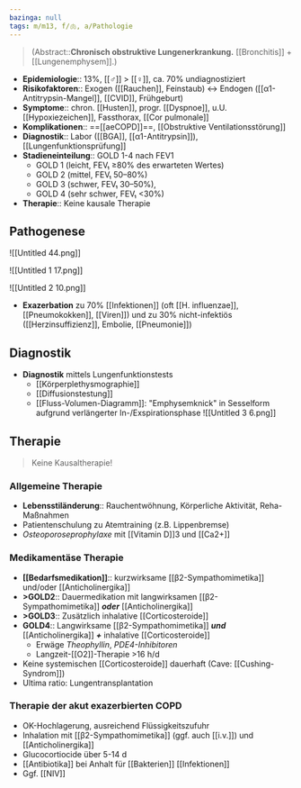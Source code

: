 ```yaml
---
bazinga: null
tags: m/m13, f/🫁, a/Pathologie
---
```

> (Abstract::**Chronisch obstruktive Lungenerkrankung.** [[Bronchitis]] + [[Lungenemphysem]].)
- **Epidemiologie**:: 13%, [[♂]] > [[♀]], ca. 70% undiagnostiziert
- **Risikofaktoren**:: Exogen ([[Rauchen]], Feinstaub) ↔︎ Endogen ([[α1-Antitrypsin-Mangel]], [[CVID]], Frühgeburt)
- **Symptome**:: chron. [[Husten]], progr. [[Dyspnoe]], u.U. [[Hypoxiezeichen]], Fassthorax, [[Cor pulmonale]]
- **Komplikationen**:: ==[[aeCOPD]]==, [[Obstruktive Ventilationsstörung]]
- **Diagnostik**:: Labor ([[BGA]], [[α1-Antitrypsin]]), [[Lungenfunktionsprüfung]]
- **Stadieneinteilung**:: GOLD 1-4 nach FEV1
    - GOLD 1 (leicht, FEV₁ ≥80% des erwarteten Wertes)
    - GOLD 2 (mittel, FEV₁ 50–80%)
    - GOLD 3 (schwer, FEV₁ 30–50%),
    - GOLD 4 (sehr schwer, FEV₁ <30%)
- **Therapie**:: Keine kausale Therapie

## Pathogenese

![[Untitled 44.png]]

![[Untitled 1 17.png]]

![[Untitled 2 10.png]]

- **Exazerbation** zu 70% [[Infektionen]] (oft [[H. influenzae]], [[Pneumokokken]], [[Viren]]) und zu 30% nicht-infektiös ([[Herzinsuffizienz]], Embolie, [[Pneumonie]])


## Diagnostik

- **Diagnostik** mittels Lungenfunktionstests
    - [[Körperplethysmographie]]
    - [[Diffusionstestung]]
    - [[Fluss-Volumen-Diagramm]]: "Emphysemknick" in Sesselform aufgrund verlängerter In-/Exspirationsphase
		![[Untitled 3 6.png]]

## Therapie
> Keine Kausaltherapie!

### Allgemeine Therapie
- **Lebensstiländerung**:: Rauchentwöhnung, Körperliche Aktivität, Reha-Maßnahmen
- Patientenschulung zu Atemtraining (z.B. Lippenbremse)
- *Osteoporoseprophylaxe* mit [[Vitamin D]]3 und [[Ca2+]]
### Medikamentäse Therapie
- **[[Bedarfsmedikation]]**:: kurzwirksame [[β2-Sympathomimetika]] und/oder [[Anticholinergika]]
- **>GOLD2**:: Dauermedikation mit langwirksamen [[β2-Sympathomimetika]] ***oder*** [[Anticholinergika]]
- **>GOLD3**:: Zusätzlich inhalative [[Corticosteroide]]
- **GOLD4**:: Langwirksame [[β2-Sympathomimetika]] ***und*** [[Anticholinergika]] ***+*** inhalative [[Corticosteroide]]
	- Erwäge *Theophyllin*, *PDE4-Inhibitoren*
	- Langzeit-[[O2]]-Therapie >16 h/d
- Keine systemischen [[Corticosteroide]] dauerhaft (Cave: [[Cushing-Syndrom]])
- Ultima ratio: Lungentransplantation

### Therapie der akut exazerbierten COPD
- OK-Hochlagerung, ausreichend Flüssigkeitszufuhr
- Inhalation mit  [[β2-Sympathomimetika]] (ggf. auch [[i.v.]]) und [[Anticholinergika]]
- Glucocortiocide über 5-14 d
- [[Antibiotika]] bei Anhalt für [[Bakterien]] [[Infektionen]]
- Ggf. [[NIV]]
